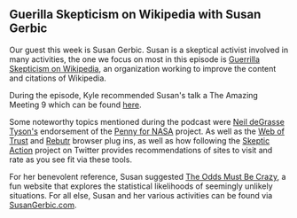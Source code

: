 ## Guerilla Skepticism on Wikipedia with Susan Gerbic

Our guest this week is Susan Gerbic.  Susan is a skeptical activist involved in many activities, the one we focus on most in this episode
is <a href="http://guerrillaskepticismonwikipedia.blogspot.com/">Guerrilla Skepticism on Wikipedia</a>, an organization working to improve
the content and citations of Wikipedia.

During the episode, Kyle recommended Susan's talk a The Amazing Meeting 9 which can be found 
<a href="https://www.youtube.com/watch?v=5FuJT9mp0jw">here</a>.

Some noteworthy topics mentioned during the podcast were 
<a href="http://en.wikipedia.org/wiki/Neil_deGrasse_Tyson">Neil deGrasse Tyson's</a> endorsement of the
<a href="http://www.penny4nasa.org/">Penny for NASA</a> project. As well as the 
<a href="https://www.mywot.com/">Web of Trust</a> and 
<a href="http://rbutr.com/">Rebutr</a> browser plug ins, as well as
how following the 
<a href="http://skepticaction.blogspot.com/">Skeptic Action</a> project on Twitter provides
recommendations of sites to visit and rate as you see fit via these tools.

For her benevolent reference, Susan suggested 
<a href="http://www.theoddsmustbecrazy.com/">The Odds Must Be Crazy</a>, a fun website that explores
the statistical likelihoods of seemingly unlikely situations.  For all else, Susan and her various
activities can be found via <a href="http://susangerbic.com">SusanGerbic.com</a>.
